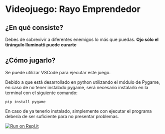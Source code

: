 # Videojuego: Rayo Emprendedor
## ¿En qué consiste?

Debes de sobrevivir a diferentes enemigos lo más que puedas.
**Ojo sólo el tirángulo Iluminatti puede curarte**

## ¿Cómo jugarlo?

Se puede utilizar VSCode para ejecutar este juego. 

Debido a que está desarrollado en python utilizando el módulo de Pygame, en caso de no tener instalado pygame,
será necesario instalarlo en la terminal con el siguiente comando:
```
pip install pygame
```

En caso de ya tenerlo instalado, simplemente con ejecutar el programa debería de ser suficiente para no presentar problemas.


[![Run on Repl.it](https://repl.it/badge/github/DannyAvilaL/RayoEmprendedor)](https://repl.it/github/DannyAvilaL/RayoEmprendedor)